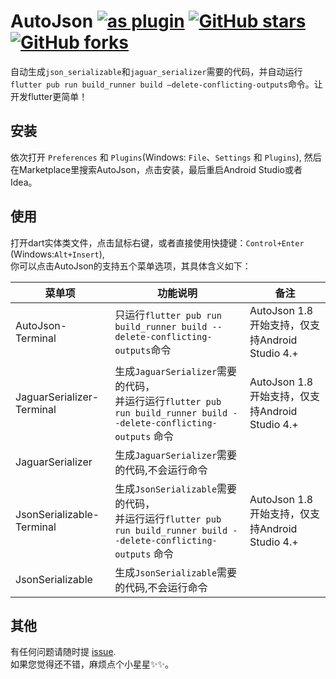 # AutoJson [![as plugin](https://img.shields.io/jetbrains/plugin/d/11600-autojson.svg)](https://plugins.jetbrains.com/plugin/11600-autojson) [![GitHub stars](https://img.shields.io/github/stars/LuodiJackShen/AutoJson)](https://github.com/LuodiJackShen/AutoJson/stargazers) [![GitHub forks](https://img.shields.io/github/forks/LuodiJackShen/AutoJson)](https://github.com/LuodiJackShen/AutoJson/network)
自动生成`json_serializable`和`jaguar_serializer`需要的代码，并自动运行`flutter pub run build_runner build —delete-conflicting-outputs`命令。让开发flutter更简单！

## 安装

依次打开 `Preferences` 和 `Plugins`(Windows: `File`、`Settings` 和 `Plugins`), 然后在Marketplace里搜索AutoJson，点击安装，最后重启Android Studio或者Idea。  

## 使用
打开dart实体类文件，点击鼠标右键，或者直接使用快捷键：`Control+Enter` (Windows:`Alt+Insert`),  
你可以点击AutoJson的支持五个菜单选项，其具体含义如下：

| 菜单项 | 功能说明 | 备注 |
| ---- | ---- | ---- |
| AutoJson-Terminal | 只运行`flutter pub run build_runner build --delete-conflicting-outputs`命令 | AutoJson 1.8开始支持，仅支持Android Studio 4.+ |
| JaguarSerializer-Terminal | 生成`JaguarSerializer`需要的代码，<br>并运行运行`flutter pub run build_runner build --delete-conflicting-outputs` 命令 | AutoJson 1.8开始支持，仅支持Android Studio 4.+ |
| JaguarSerializer | 生成`JaguarSerializer`需要的代码,不会运行命令 |  | 
| JsonSerializable-Terminal | 生成`JsonSerializable`需要的代码，<br>并运行运行`flutter pub run build_runner build --delete-conflicting-outputs` 命令 | AutoJson 1.8开始支持，仅支持Android Studio 4.+ |
| JsonSerializable | 生成`JsonSerializable`需要的代码,不会运行命令 |  |   

## 其他
有任何问题请随时提 [issue](https://github.com/LuodiJackShen/AutoJson/issues).  
如果您觉得还不错，麻烦点个小星星✨✨。